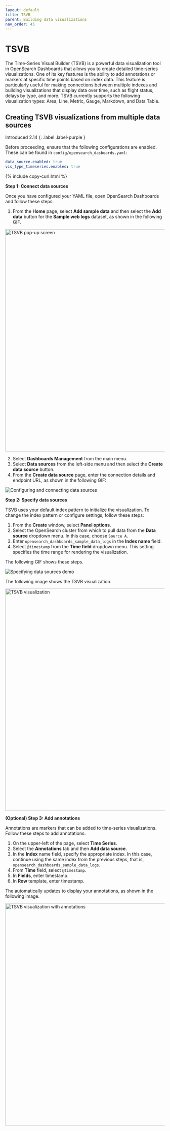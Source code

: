 ```yaml
---
layout: default
title: TSVB
parent: Building data visualizations
nav_order: 45
---
```


# TSVB

The Time-Series Visual Builder (TSVB) is a powerful data visualization tool in OpenSearch Dashboards that allows you to create detailed time-series visualizations. One of its key features is the ability to add annotations or markers at specific time points based on index data. This feature is particularly useful for making connections between multiple indexes and building visualizations that display data over time, such as flight status, delays by type, and more. TSVB currently supports the following visualization types: Area, Line, Metric, Gauge, Markdown, and Data Table.

## Creating TSVB visualizations from multiple data sources
Introduced 2.14
{: .label .label-purple }

Before proceeding, ensure that the following configurations are enabled. These can be found in `config/opensearch_dasboards.yaml`:

```yaml
data_source.enabled: true
vis_type_timeseries.enabled: true
```
{% include copy-curl.html %}

**Step 1: Connect data sources**

Once you have configured your YAML file, open OpenSearch Dashboards and follow these steps:

1. From the **Home** page, select **Add sample data** and then select the **Add data** button for the **Sample web logs** dataset, as shown in the following GIF.

  <img src="{{site.url}}{{site.baseurl}}/images/dashboards/tsvb.png" alt="TSVB pop-up screen" width="700"/>

2. Select **Dashboards Management** from the main menu.
3. Select **Data sources** from the left-side menu and then select the **Create data source** button.
4. From the **Create data source** page, enter the connection details and endpoint URL, as shown in the following GIF:

  ![Configuring and connecting data sources]({{site.url}}{{site.baseurl}}/images/dashboards/Add_datasource.gif)

**Step 2: Specify data sources**

TSVB uses your default index pattern to initialize the visualization. To change the index pattern or configure settings, follow these steps:

1. From the **Create** window, select **Panel options**.
2. Select the OpenSearch cluster from which to pull data from the **Data source** dropdown menu. In this case, choose `Source A`.
3. Enter `opensearch_dashboards_sample_data_logs` in the **Index name** field.
4. Select `@timestamp` from the **Time field** dropdown menu. This setting specifies the time range for rendering the visualization.

The following GIF shows these steps. 

  ![Specifying data sources demo]({{site.url}}{{site.baseurl}}/images/dashboards/make_tsvb.gif)

The following image shows the TSVB visualization.

  <img src="{{site.url}}{{site.baseurl}}/images/dashboards/tsvb-viz.png" alt="TSVB visualization" width="700"/>

**(Optional) Step 3: Add annotations**

Annotations are markers that can be added to time-series visualizations. Follow these steps to add annotations:

1. On the upper-left of the page, select **Time Series**.
2. Select the **Annotations** tab and then **Add data source**.
3. In the **Index** name field, specify the appropriate index. In this case, continue using the same index from the previous steps, that is, `opensearch_dashboards_sample_data_logs`.
4. From **Time** field, select `@timestamp`.
5. In **Fields**, enter timestamp.
6. In **Row** template, enter timestamp.

The automatically updates to display your annotations, as shown in the following image.

  <img src="{{site.url}}{{site.baseurl}}images/dashboards/tsvb-with-annotations.png" alt="TSVB visualization with annotations" width="700"/>

